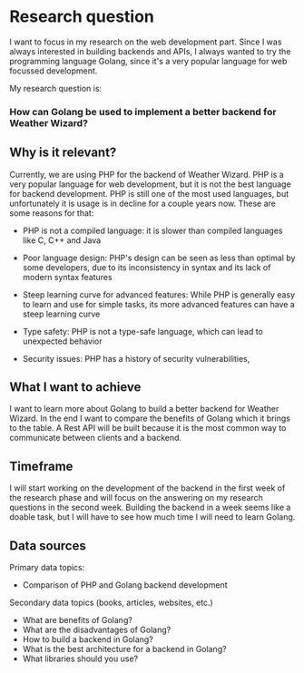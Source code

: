 # Research question

I want to focus in my research on the web development part. Since I was always interested in building backends and APIs, I always wanted to try the programming language Golang, 
since it's a very popular language for web focussed development. 

My research question is:

### How can Golang be used to implement a better backend for Weather Wizard?

## Why is it relevant?

Currently, we are using PHP for the backend of Weather Wizard. PHP is a very popular language for web development, but it is not the best language for backend development.
PHP is still one of the most used languages, but unfortunately it is usage is in decline for a couple years now. These are some reasons for that:

- PHP is not a compiled language: it is slower than compiled languages like C, C++ and Java

- Poor language design: PHP's design can be seen as less than optimal by some developers, due to its inconsistency in syntax and its lack of modern syntax features

- Steep learning curve for advanced features: While PHP is generally easy to learn and use for simple tasks, its more advanced features can have a steep learning curve

- Type safety: PHP is not a type-safe language, which can lead to unexpected behavior

- Security issues: PHP has a history of security vulnerabilities,


## What I want to achieve

I want to learn more about Golang to build a better backend for Weather Wizard. In the end I want to compare the benefits of Golang which it brings to the table.
A Rest API will be built because it is the most common way to communicate between clients and a backend.

## Timeframe

I will start working on the development of the backend in the first week of the research phase and will focus on the answering on my research questions in the second week. 
Building the backend in a week seems like a doable task, but I will have to see how much time I will need to learn Golang. 

## Data sources

Primary data topics:
- Comparison of PHP and Golang backend development

Secondary data topics (books, articles, websites, etc.)
- What are benefits of Golang?
- What are the disadvantages of Golang?
- How to build a backend in Golang?
- What is the best architecture for a backend in Golang?
- What libraries should you use?
